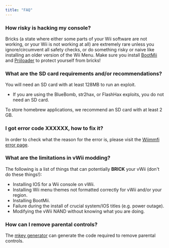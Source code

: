 ```yaml
---
title: "FAQ"
---
```


### How risky is hacking my console?
Bricks (a state where either some parts of your Wii software are not working, or your Wii is not working at all) are extremely rare unless you ignore/circumvent all safety checks, or do something risky or naive like installing an older version of the Wii Menu. Make sure you install [BootMii](bootmii) and [Priiloader](priiloader) to protect yourself from bricks!

### What are the SD card requirements and/or recommendations?
You will need an SD card with at least 128MB to run an exploit.

+ If you are using the BlueBomb, str2hax, or FlashHax exploits, you do not need an SD card.

To store homebrew applications, we recommend an SD card with at least 2 GB.

### I got error code XXXXXX, how to fix it?
In order to check what the reason for the error is, please visit the [Wiimmfi error page](https://wiimmfi.de/error).

### What are the limitations in vWii modding?
The following is a list of things that can potentially **BRICK** your vWii (don't do these things!):
* Installing IOS for a Wii console on vWii.
* Installing Wii menu themes not formatted correctly for vWii and/or your region.
* Installing BootMii.
* Failure during the install of crucial system/IOS titles (e.g. power outage).
* Modifying the vWii NAND without knowing what you are doing.

### How can I remove parental controls?
The [mkey generator](https://mkey.salthax.org) can generate the code required to remove parental controls.